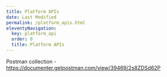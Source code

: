 ```yaml
---
title: Platform APIs
date: Last Modified 
permalink: /platform_apis.html
eleventyNavigation:
  key: platform_api
  order: 0
  title: Platform APIs
---
```


Postman collection - https://documenter.getpostman.com/view/39469/2s8ZDSd62P
